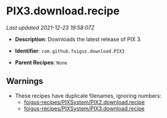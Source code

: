 # PIX3.download.recipe

_Last updated 2021-12-23 19:58:07Z_

- **Description**: Downloads the latest release of PIX 3.

- **Identifier**: `com.github.foigus.download.PIX3`

- **Parent Recipes**: `None`

## Warnings

- These recipes have duplicate filenames, ignoring numbers:
    - [foigus-recipes/PIXSystem/PIX2.download.recipe](/autopkg-dupe-tracker/foigus-recipes/PIXSystem/PIX2.download.recipe)
    - [foigus-recipes/PIXSystem/PIX3.download.recipe](/autopkg-dupe-tracker/foigus-recipes/PIXSystem/PIX3.download.recipe)
